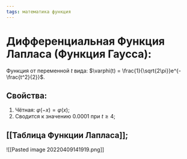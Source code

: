 ```yaml
---
tags: математика функция
---
```

# Дифференциальная Функция Лапласа (Функция Гаусса):
Функция от переменной $t$ вида: $\varphi(t) = \frac{1}{\sqrt{2\pi}}e^{-\frac{t^2}{2}}$.

## Свойства:
1) Чётная: $\varphi(-x) = \varphi(x)$;
2) Сводится к значению $0.0001$ при $t \geq 4$;

## [[Таблица Функции Лапласа]];
![[Pasted image 20220409141919.png]]